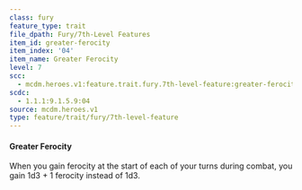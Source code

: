 ```yaml
---
class: fury
feature_type: trait
file_dpath: Fury/7th-Level Features
item_id: greater-ferocity
item_index: '04'
item_name: Greater Ferocity
level: 7
scc:
  - mcdm.heroes.v1:feature.trait.fury.7th-level-feature:greater-ferocity
scdc:
  - 1.1.1:9.1.5.9:04
source: mcdm.heroes.v1
type: feature/trait/fury/7th-level-feature
---
```


#### Greater Ferocity

When you gain ferocity at the start of each of your turns during combat, you gain 1d3 + 1 ferocity instead of 1d3.
